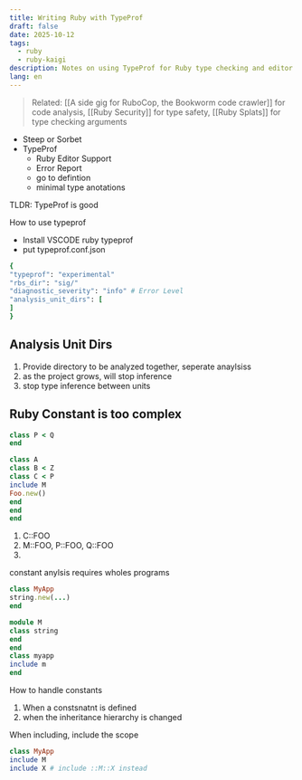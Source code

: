 ```yaml
---
title: Writing Ruby with TypeProf
draft: false
date: 2025-10-12
tags:
  - ruby
  - ruby-kaigi
description: Notes on using TypeProf for Ruby type checking and editor support
lang: en
---
```


> Related: [[A side gig for RuboCop, the Bookworm code crawler]] for code analysis, [[Ruby Security]] for type safety, [[Ruby Splats]] for type checking arguments

* Steep or Sorbet 
* TypeProf
	* Ruby Editor Support
	* Error Report
	* go to defintion
	* minimal type anotations

TLDR: TypeProf is good

How to use typeprof
* Install VSCODE ruby typeprof
* put typeprof.conf.json

```ruby
{
"typeprof": "experimental"
"rbs_dir": "sig/"
"diagnostic_severity": "info" # Error Level
"analysis_unit_dirs": [
]
}
```

## Analysis Unit Dirs
1. Provide directory to be analyzed together, seperate anaylsiss
2. as the project grows, will stop inference
3. stop type inference between units


## Ruby Constant is too complex
```ruby
class P < Q
end

class A
class B < Z
class C < P
include M
Foo.new()
end
end
end
```
1. C::FOO
2. M::FOO, P::FOO, Q::FOO
3. 

constant anylsis requires wholes programs

```ruby
class MyApp
string.new(...)
end
```

```ruby
module M
class string
end
end
class myapp
include m
end
```

How to handle constants
1. When a constsnatnt is defined
2. when the inheritance hierarchy is changed

When including, include the scope

```ruby
class MyApp
include M
include X # include ::M::X instead
```
